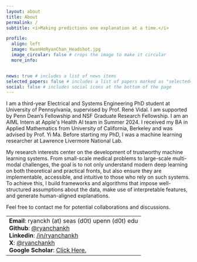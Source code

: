```yaml
---
layout: about
title: About
permalink: /
subtitle: <i>Making predictions one explanation at a time.</i>

profile:
  align: left
  image: KwanHoRyanChan_Headshot.jpg
  image_circular: false # crops the image to make it circular
  more_info:


news: true # includes a list of news items
selected_papers: false # includes a list of papers marked as "selected={true}"
social: false # includes social icons at the bottom of the page
---
```


I am a third-year Electrical and Systems Engineering PhD student at University of Pennsylvania, supervised by Prof. René Vidal. I am supported by Penn Dean’s Fellowship and NSF Graduate Research Fellowship. I am an AIML Intern at Apple's Health AI team in Summer 2024. I received my BA in Applied Mathematics from University of California, Berkeley and was advised by Prof. Yi Ma. Before starting my PhD, I was a machine learning researcher at Lawrence Livermore National Lab. 

My research interests center on the development of trustworthy machine learning systems. From small-scale medical problems to large-scale multi-modal challenges, the goal is to not only understand modern deep learning on both theoretical and practical fronts, but also ensure they are implementable, accessible, and intuitive to those who rely on such systems. To achieve this, I build frameworks and algorithms that impose well-structured assumptions about the data, make use of interpretable features, and generate human-aligned explanations. 

Feel free to contact me for potential collaborations and discussions. 

<table>
  <tr>
    <td>
      <strong>Email</strong>: ryanckh (at) seas (d0t) upenn (d0t) edu<br>
      <strong>Github</strong>: <a href="https://www.github.com/ryanchankh">@ryanchankh</a> <br>
      <strong>Linkedin</strong>: <a href="https://www.linkedin.com/in/ryanchankh">/in/ryanchankh</a> <br>
      <strong>X</strong>: <a href="https://twitter.com/ryanchankh">@ryanchankh</a> <br>
      <strong>Google Scholar</strong>: <a href="https://scholar.google.com/citations?user=DBXWBqcAAAAJ&hl=en">Click Here.</a><br>
    </td>
  </tr>
</table>
